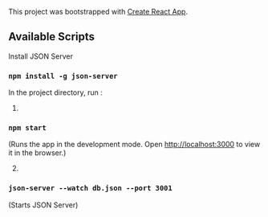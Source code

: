 This project was bootstrapped with [Create React App](https://github.com/facebook/create-react-app).

## Available Scripts


Install JSON Server
### `npm install -g json-server`


In the project directory, run :

1)
### `npm start`
(Runs the app in the development mode. Open [http://localhost:3000](http://localhost:3000) to view it in the browser.)

2)
### `json-server --watch db.json --port 3001`
(Starts JSON Server)
